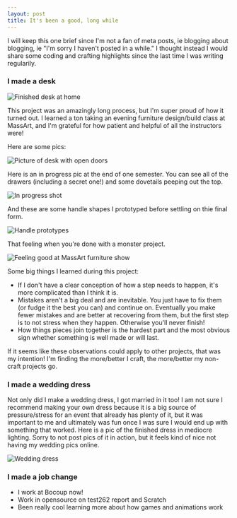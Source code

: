 ```yaml
---
layout: post
title: It's been a good, long while
---
```


I will keep this one brief since I'm not a fan of meta posts, ie blogging about blogging, ie "I'm sorry I haven't posted in a while." I thought instead I would share some coding and crafting highlights since the last time I was writing regularily.

### I made a desk

![Finished desk at home]({{site.url}}/assets/images/2019/10/desk-at-home.jpg)


This project was an amazingly long process, but I'm super proud of how it turned out. I learned a ton taking an evening furniture design/build class at MassArt, and I'm grateful for how patient and helpful of all the instructors were!

Here are some pics:


![Picture of desk with open doors]({{site.url}}/assets/images/2019/10/open-doors.jpg)

Here is an in progress pic at the end of one semester. You can see all of the drawers (including a secret one!) and some dovetails peeping out the top.


![In progress shot]({{site.url}}/assets/images/2019/10/progress-shot.jpg)

And these are some handle shapes I prototyped before settling on thie final form.


![Handle prototypes]({{site.url}}/assets/images/2019/10/handle-prototypes.jpg)

That feeling when you're done with a monster project.

![Feeling good at MassArt furniture show]({{site.url}}/assets/images/2019/10/all-done.jpg)

Some big things I learned during this project:
- If I don't have a clear conception of how a step needs to happen, it's more complicated than I think it is.
- Mistakes aren't a big deal and are inevitable. You just have to fix them (or fudge it the best you can) and continue on. Eventually you make fewer mistakes and are better at recovering from them, but the first step is to not stress when they happen. Otherwise you'll never finish!
- How things pieces join together is the hardest part and the most obvious sign whether something is well made or will last.

If it seems like these observations could apply to other projects, that was my intention! I'm finding the more/better I craft, the more/better my non-craft projects go.

### I made a wedding dress

Not only did I make a wedding dress, I got married in it too! I am not sure I recommend making your own dress because it is a big source of pressure/stress for an event that already has plenty of it, but it was important to me and ultimately was fun once I was sure I would end up with something that worked. Here is a pic of the finished dress in mediocre lighting. Sorry to not post pics of it in action, but it feels kind of nice not having my wedding pics online.

![Wedding dress]({{site.url}}/assets/images/2019/10/wedding-dress.jpg)


### I made a job change
- I work at Bocoup now!
- Work in opensource on test262 report and Scratch
- Been really cool learning more about how games and animations work
